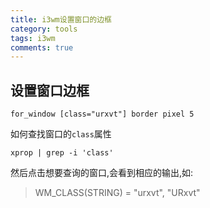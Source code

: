 ```yaml
---
title: i3wm设置窗口的边框
category: tools
tags: i3wm
comments: true
---
```


##  设置窗口边框

```shell
for_window [class="urxvt"] border pixel 5
```

如何查找窗口的`class`属性

```shell
xprop | grep -i 'class'
```
然后点击想要查询的窗口,会看到相应的输出,如:

> WM_CLASS(STRING) = "urxvt", "URxvt"


